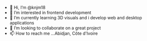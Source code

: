 - 👋 Hi, I’m @knjm18
- 👀 I’m interested in frontend development 
- 🌱 I’m currently learning 3D visuals and i develop web and desktop applications
- 💞️ I’m looking to collaborate on a great project
- 📫 How to reach me ...Abidjan, Côte d'Ivoire

<!---
knjm18/knjm18 is a ✨ special ✨ repository because its `README.md` (this file) appears on your GitHub profile.
You can click the Preview link to take a look at your changes.
--->
